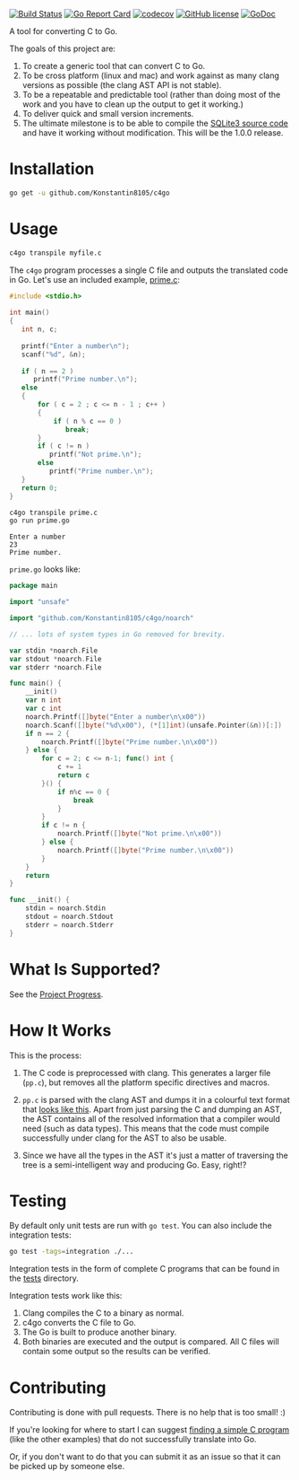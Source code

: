 [![Build Status](https://travis-ci.org/Konstantin8105/c4go.svg?branch=master)](https://travis-ci.org/Konstantin8105/c4go)
[![Go Report Card](https://goreportcard.com/badge/github.com/Konstantin8105/c4go)](https://goreportcard.com/report/github.com/Konstantin8105/c4go)
[![codecov](https://codecov.io/gh/Konstantin8105/c4go/branch/master/graph/badge.svg)](https://codecov.io/gh/Konstantin8105/c4go)
[![GitHub license](https://img.shields.io/badge/license-MIT-blue.svg)](https://raw.githubusercontent.com/Konstantin8105/c4go/master/LICENSE)
[![GoDoc](https://godoc.org/github.com/Konstantin8105/c4go?status.svg)](https://godoc.org/github.com/Konstantin8105/c4go)

A tool for converting C to Go.

The goals of this project are:

1. To create a generic tool that can convert C to Go.
2. To be cross platform (linux and mac) and work against as many clang versions
as possible (the clang AST API is not stable).
3. To be a repeatable and predictable tool (rather than doing most of the work
and you have to clean up the output to get it working.)
4. To deliver quick and small version increments.
5. The ultimate milestone is to be able to compile the
[SQLite3 source code](https://sqlite.org/download.html) and have it working
without modification. This will be the 1.0.0 release.

# Installation

```bash
go get -u github.com/Konstantin8105/c4go
```

# Usage

```bash
c4go transpile myfile.c
```

The `c4go` program processes a single C file and outputs the translated code
in Go. Let's use an included example,
[prime.c](https://github.com/Konstantin8105/c4go/blob/master/examples/prime.c):

```c
#include <stdio.h>
 
int main()
{
   int n, c;
 
   printf("Enter a number\n");
   scanf("%d", &n);
 
   if ( n == 2 )
      printf("Prime number.\n");
   else
   {
       for ( c = 2 ; c <= n - 1 ; c++ )
       {
           if ( n % c == 0 )
              break;
       }
       if ( c != n )
          printf("Not prime.\n");
       else
          printf("Prime number.\n");
   }
   return 0;
}
```

```bash
c4go transpile prime.c
go run prime.go
```

```
Enter a number
23
Prime number.
```

`prime.go` looks like:

```go
package main

import "unsafe"

import "github.com/Konstantin8105/c4go/noarch"

// ... lots of system types in Go removed for brevity.

var stdin *noarch.File
var stdout *noarch.File
var stderr *noarch.File

func main() {
	__init()
	var n int
	var c int
	noarch.Printf([]byte("Enter a number\n\x00"))
	noarch.Scanf([]byte("%d\x00"), (*[1]int)(unsafe.Pointer(&n))[:])
	if n == 2 {
		noarch.Printf([]byte("Prime number.\n\x00"))
	} else {
		for c = 2; c <= n-1; func() int {
			c += 1
			return c
		}() {
			if n%c == 0 {
				break
			}
		}
		if c != n {
			noarch.Printf([]byte("Not prime.\n\x00"))
		} else {
			noarch.Printf([]byte("Prime number.\n\x00"))
		}
	}
	return
}

func __init() {
	stdin = noarch.Stdin
	stdout = noarch.Stdout
	stderr = noarch.Stderr
}
```

# What Is Supported?

See the
[Project Progress](https://github.com/Konstantin8105/c4go/wiki/Project-Progress).

# How It Works

This is the process:

1. The C code is preprocessed with clang. This generates a larger file (`pp.c`),
but removes all the platform specific directives and macros.

2. `pp.c` is parsed with the clang AST and dumps it in a colourful text format
that
[looks like this](http://ehsanakhgari.org/wp-content/uploads/2015/12/Screen-Shot-2015-12-03-at-5.02.38-PM.png).
Apart from just parsing the C and dumping an AST, the AST contains all of the
resolved information that a compiler would need (such as data types). This means
that the code must compile successfully under clang for the AST to also be
usable.

3. Since we have all the types in the AST it's just a matter of traversing the
tree is a semi-intelligent way and producing Go. Easy, right!?

# Testing

By default only unit tests are run with `go test`. You can also include the
integration tests:

```bash
go test -tags=integration ./...
```

Integration tests in the form of complete C programs that can be found in the
[tests](https://github.com/Konstantin8105/c4go/tree/master/tests) directory.

Integration tests work like this:

1. Clang compiles the C to a binary as normal.
2. c4go converts the C file to Go.
3. The Go is built to produce another binary.
4. Both binaries are executed and the output is compared. All C files will
contain some output so the results can be verified.

# Contributing

Contributing is done with pull requests. There is no help that is too small! :)

If you're looking for where to start I can suggest
[finding a simple C program](http://www.programmingsimplified.com/c-program-examples)
(like the other examples) that do not successfully translate into Go.

Or, if you don't want to do that you can submit it as an issue so that it can be
picked up by someone else.
